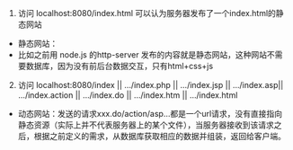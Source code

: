 1.  访问  localhost:8080/index.html  可以认为服务器发布了一个index.html的静态网站
+ 静态网站：
+ 比如之前用 node.js 的http-server 发布的内容就是静态网站，这种网站不需要数据库，因为没有前后台数据交互，只有html+css+js

2.   访问	localhost:8080/index  ||  …/index.php  ||  …/index.jsp   ||  …/index.asp||  …/index.action    ||   …/index.do     ||     …/index.htm   || …/index.html
+ 动态网站：发送的请求xxx.do/action/asp…都是一个url请求，没有直接指向静态资源（实际上并不代表服务器上的某个文件），当服务器接收到该请求之后，根据之前定义的需求，从数据库获取相应的数据并组装，返回给客户端。


